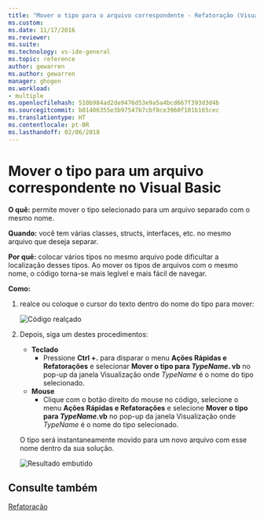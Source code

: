 ```yaml
---
title: "Mover o tipo para o arquivo correspondente - Refatoração (Visual Basic) | Microsoft Docs"
ms.custom: 
ms.date: 11/17/2016
ms.reviewer: 
ms.suite: 
ms.technology: vs-ide-general
ms.topic: reference
author: gewarren
ms.author: gewarren
manager: ghogen
ms.workload:
- multiple
ms.openlocfilehash: 510b984ad2de9476d53e9a5a4bcd667f393d3d4b
ms.sourcegitcommit: b01406355e3b97547b7cbf8ce3960f101b165cec
ms.translationtype: HT
ms.contentlocale: pt-BR
ms.lasthandoff: 02/06/2018
---
```

# <a name="move-type-to-a-matching-file-in-visual-basic"></a>Mover o tipo para um arquivo correspondente no Visual Basic

**O quê:** permite mover o tipo selecionado para um arquivo separado com o mesmo nome.

**Quando:** você tem várias classes, structs, interfaces, etc. no mesmo arquivo que deseja separar.  

**Por quê:** colocar vários tipos no mesmo arquivo pode dificultar a localização desses tipos.  Ao mover os tipos de arquivos com o mesmo nome, o código torna-se mais legível e mais fácil de navegar.

**Como:**

1. realce ou coloque o cursor do texto dentro do nome do tipo para mover:

   ![Código realçado](media/movetype-highlight-vb.png)

1. Depois, siga um destes procedimentos:
   * **Teclado**
     * Pressione **Ctrl +.** para disparar o menu **Ações Rápidas e Refatorações** e selecionar **Mover o tipo para *TypeName*. vb** no pop-up da janela Visualização onde *TypeName* é o nome do tipo selecionado.
   * **Mouse**
     * Clique com o botão direito do mouse no código, selecione o menu **Ações Rápidas e Refatorações** e selecione **Mover o tipo para *TypeName*.vb** no pop-up da janela Visualização onde *TypeName* é o nome do tipo selecionado.

   O tipo será instantaneamente movido para um novo arquivo com esse nome dentro da sua solução.

   ![Resultado embutido](media/movetype-result-vb.png)

## <a name="see-also"></a>Consulte também

[Refatoração](../refactoring-in-visual-studio.md)